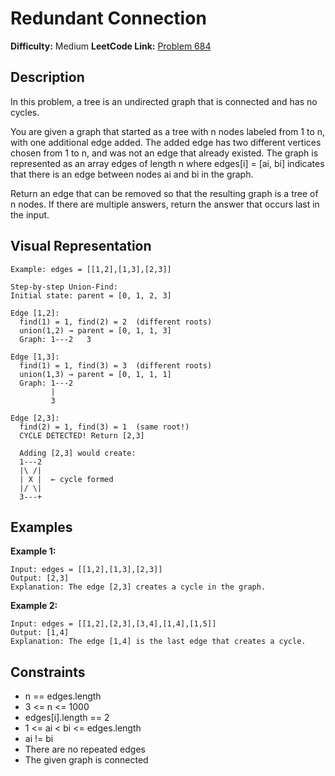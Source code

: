 # Redundant Connection

**Difficulty:** Medium
**LeetCode Link:** [Problem 684](https://leetcode.com/problems/redundant-connection/)

## Description
In this problem, a tree is an undirected graph that is connected and has no cycles.

You are given a graph that started as a tree with n nodes labeled from 1 to n, with one additional edge added. The added edge has two different vertices chosen from 1 to n, and was not an edge that already existed. The graph is represented as an array edges of length n where edges[i] = [ai, bi] indicates that there is an edge between nodes ai and bi in the graph.

Return an edge that can be removed so that the resulting graph is a tree of n nodes. If there are multiple answers, return the answer that occurs last in the input.

## Visual Representation

```
Example: edges = [[1,2],[1,3],[2,3]]

Step-by-step Union-Find:
Initial state: parent = [0, 1, 2, 3]

Edge [1,2]:
  find(1) = 1, find(2) = 2  (different roots)
  union(1,2) → parent = [0, 1, 1, 3]
  Graph: 1---2   3

Edge [1,3]:
  find(1) = 1, find(3) = 3  (different roots)
  union(1,3) → parent = [0, 1, 1, 1]
  Graph: 1---2
         |
         3

Edge [2,3]:
  find(2) = 1, find(3) = 1  (same root!)
  CYCLE DETECTED! Return [2,3]

  Adding [2,3] would create:
  1---2
  |\ /|
  | X |  ← cycle formed
  |/ \|
  3---+
```

## Examples

**Example 1:**
```
Input: edges = [[1,2],[1,3],[2,3]]
Output: [2,3]
Explanation: The edge [2,3] creates a cycle in the graph.
```

**Example 2:**
```
Input: edges = [[1,2],[2,3],[3,4],[1,4],[1,5]]
Output: [1,4]
Explanation: The edge [1,4] is the last edge that creates a cycle.
```

## Constraints
- n == edges.length
- 3 <= n <= 1000
- edges[i].length == 2
- 1 <= ai < bi <= edges.length
- ai != bi
- There are no repeated edges
- The given graph is connected
